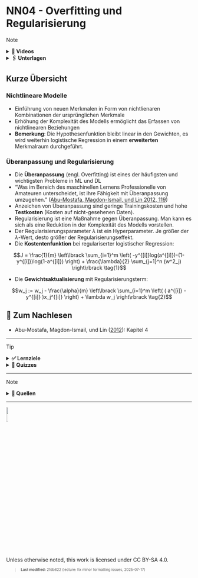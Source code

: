 # NN04 - Overfitting und Regularisierung

> [!NOTE]
>
> <details>
>
> <summary><strong>🎦 Videos</strong></summary>
>
> - [NN4.1 - Nichtlineare Modelle](https://youtu.be/KJLT-h_ChRo)
> - [NN4.2 - Overfitting und
>   Regularisierung](https://youtu.be/BW91MYPUH_k)
>
> </details>
>
> <details>
>
> <summary><strong>🖇 Unterlagen</strong></summary>
>
> - [NN04-Nichtlineare_Modelle_und_Overfitting.pdf](https://github.com/Artificial-Intelligence-HSBI-TDU/KI-Vorlesung/blob/master/lecture/nn/files/NN04-Nichtlineare_Modelle_und_Overfitting.pdf)
>
> </details>

## Kurze Übersicht

### Nichtlineare Modelle

- Einführung von neuen Merkmalen in Form von nichtlienaren Kombinationen
  der ursprünglichen Merkmale
- Erhöhung der Komplexität des Modells ermöglicht das Erfassen von
  nichtlinearen Beziehungen
- **Bemerkung**: Die Hypothesenfunktion bleibt linear in den Gewichten,
  es wird weiterhin logistische Regression in einem **erweiterten**
  Merkmalraum durchgeführt.

### Überanpassung und Regularisierung

- Die **Überanpassung** (engl. Overfitting) ist eines der häufigsten und
  wichtigsten Probleme in ML und DL
- “Was im Bereich des maschinellen Lernens Professionelle von Amateuren
  unterscheidet, ist ihre Fähigkeit mit Überanpassung umzugehen.”
  ([Abu-Mostafa, Magdon-Ismail, und Lin 2012, 119](#ref-AbuMostafa2012))
- Anzeichen von Überanpassung sind geringe Trainingskosten und hohe
  **Testkosten** (Kosten auf nicht-gesehenen Daten).
- Regularisierung ist eine Maßnahme gegen Überanpassung. Man kann es
  sich als eine Reduktion in der Komplexität des Modells vorstellen.
- Der Regularisierungsparameter $`\lambda`$ ist ein Hyperparameter. Je
  größer der $`\lambda`$-Wert, desto größer der Regularisierungseffekt.
- Die **Kostentenfunktion** bei regulariserter logistischer Regression:

``` math
J = \frac{1}{m} \left\lbrack \sum_{i=1}^m \left( -y^{[i]}log(a^{[i]})-(1-y^{[i]})log(1-a^{[i]}) \right) + \frac{\lambda}{2} \sum_{j=1}^n (w^2_j)  \right\rbrack \tag{1}
```

- Die **Gewichtsaktualisierung** mit Regularisierungsterm:

``` math
w_j := w_j - \frac{\alpha}{m} \left\lbrack \sum_{i=1}^m \left( ( a^{[i]} - y^{[i]} )x_j^{[i]} \right) + \lambda w_j  \right\rbrack \tag{2}
```

## 📖 Zum Nachlesen

- Abu-Mostafa, Magdon-Ismail, und Lin ([2012](#ref-AbuMostafa2012)):
  Kapitel 4

------------------------------------------------------------------------

> [!TIP]
>
> <details>
>
> <summary><strong>✅ Lernziele</strong></summary>
>
> - k2: Erhöhung der Modell-Komplexität durch Einführung von Merkmalen höherer Ordnung
> - k2: Unter- und Überanpassung
> - k2: Regularisierung (Auswirkung auf Gewichte und Modell)
> - k3: Gradientenabstieg für regularisierte logistische Regression
>
> </details>
>
> <details>
>
> <summary><strong>🧩 Quizzes</strong></summary>
>
> - [Selbsttest Overfitting
>   (ILIAS)](https://www.hsbi.de/elearning/goto.php?target=tst_1106595&client_id=FH-Bielefeld)
>
> </details>

------------------------------------------------------------------------

> [!NOTE]
>
> <details>
>
> <summary><strong>👀 Quellen</strong></summary>
>
> <div id="refs" class="references csl-bib-body hanging-indent"
> entry-spacing="0">
>
> <div id="ref-AbuMostafa2012" class="csl-entry">
>
> Abu-Mostafa, Y. S., M. Magdon-Ismail, und H. Lin. 2012. *Learning From
> Data*. AMLBook. <https://work.caltech.edu/telecourse>.
>
> </div>
>
> </div>
>
> </details>

------------------------------------------------------------------------

<img src="https://licensebuttons.net/l/by-sa/4.0/88x31.png" width="10%">

Unless otherwise noted, this work is licensed under CC BY-SA 4.0.

<blockquote><p><sup><sub><strong>Last modified:</strong> 2fdb622 (lecture: fix minor formatting issues, 2025-07-17)<br></sub></sup></p></blockquote>
